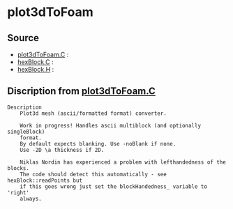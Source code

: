 # plot3dToFoam

## Source

- [plot3dToFoam.C](plot3dToFoam.C) : 
- [hexBlock.C](hexBlock.C) : 
- [hexBlock.H](hexBlock.H) : 


## Discription from [plot3dToFoam.C](plot3dToFoam.C)

```
Description
    Plot3d mesh (ascii/formatted format) converter.

    Work in progress! Handles ascii multiblock (and optionally singleBlock)
    format.
    By default expects blanking. Use -noBlank if none.
    Use -2D \a thickness if 2D.

    Niklas Nordin has experienced a problem with lefthandedness of the blocks.
    The code should detect this automatically - see hexBlock::readPoints but
    if this goes wrong just set the blockHandedness_ variable to 'right'
    always.


```

